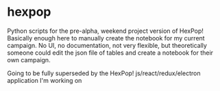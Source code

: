 # hexpop

Python scripts for the pre-alpha, weekend project version of HexPop! Basically enough here to manually create the notebook for my current campaign. No UI, no documentation, not very flexible, but theoretically someone could edit the json file of tables and create a notebook for their own campaign.

Going to be fully superseded by the HexPop! js/react/redux/electron application I'm working on
